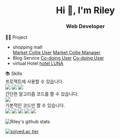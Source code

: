 <h1 align="center">Hi 👋, I'm Riley</h1>
<h3 align="center">Web Developer</h3>

👩‍💻 Project
- shopping mall\
[Market Collie User](https://github.com/rectangle714/marketcollie_user)
[Market Collie Manager](https://github.com/knewbean/marketcollie_manager)
- Blog Service
[Co-doing User](https://github.com/RG-RG/user)
[Co-doing User](https://github.com/RG-RG/admin)
- virtual Hotel
[hotel LUNA](https://github.com/zwooo96/hotelluna)

📚 Skills  
프로젝트에 사용할 수 있습니다.  
<img src="https://img.shields.io/badge/Java-007396?style=flat-square&logo=Java&logoColor=white"/></a>
<img src="https://img.shields.io/badge/Spring-6DB33F?style=flat-square&logo=Spring&logoColor=white"/></a>
<img src="https://img.shields.io/badge/Oracle-F80000?style=flat-square&logo=Oracle&logoColor=white"/></a>  
간단한 알고리즘 코드를 짤 수 있습니다.  
<img src="https://img.shields.io/badge/Python-3766AB?style=flat-square&logo=Python&logoColor=white"/></a>  
기본적인 코드만 짤 수 있습니다.  
<img src="https://img.shields.io/badge/C++-00599C?style=flat-square&logo=C%2B%2B&logoColor=white"/></a>
<img src="https://img.shields.io/badge/JavaScript-F7DF1E?style=flat-square&logo=JavaScript&logoColor=white"/></a>
<img src="https://img.shields.io/badge/HTML5-E34F26?style=flat-square&logo=HTML5&logoColor=white"/></a>
<img src="https://img.shields.io/badge/CSS3-1572B6?style=flat-square&logo=CSS3&logoColor=white"/></a>
<img src="https://img.shields.io/badge/jQuery-0769AD?style=flat-square&logo=jQuery&logoColor=white"/></a>  

![Riley's github stats](https://github-readme-stats.vercel.app/api?username=yelin1106&show_icons=true)

[![solved.ac tier](http://mazassumnida.wtf/api/generate_badge?boj=yelin0309)](https://solved.ac/yelin0309)
